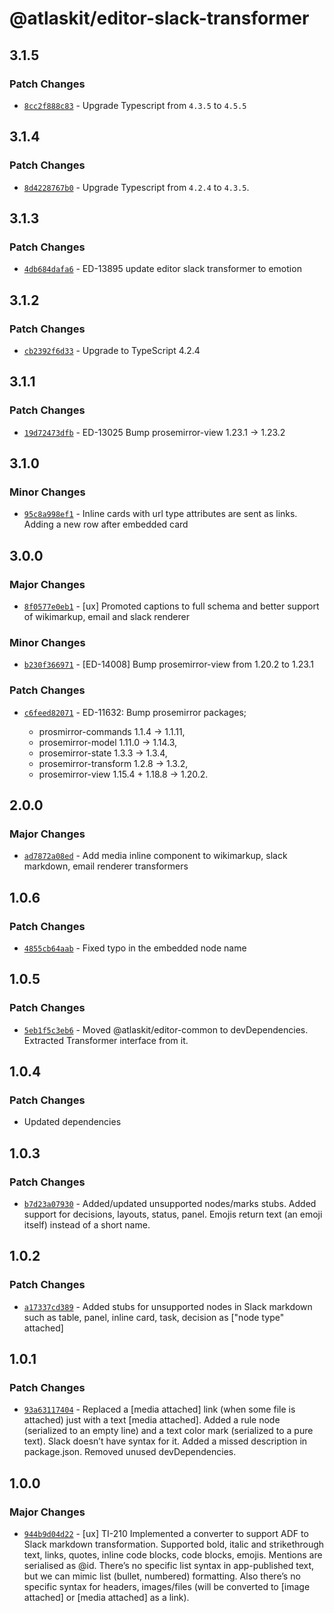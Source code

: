 # @atlaskit/editor-slack-transformer

## 3.1.5

### Patch Changes

- [`8cc2f888c83`](https://bitbucket.org/atlassian/atlassian-frontend/commits/8cc2f888c83) - Upgrade Typescript from `4.3.5` to `4.5.5`

## 3.1.4

### Patch Changes

- [`8d4228767b0`](https://bitbucket.org/atlassian/atlassian-frontend/commits/8d4228767b0) - Upgrade Typescript from `4.2.4` to `4.3.5`.

## 3.1.3

### Patch Changes

- [`4db684dafa6`](https://bitbucket.org/atlassian/atlassian-frontend/commits/4db684dafa6) - ED-13895 update editor slack transformer to emotion

## 3.1.2

### Patch Changes

- [`cb2392f6d33`](https://bitbucket.org/atlassian/atlassian-frontend/commits/cb2392f6d33) - Upgrade to TypeScript 4.2.4

## 3.1.1

### Patch Changes

- [`19d72473dfb`](https://bitbucket.org/atlassian/atlassian-frontend/commits/19d72473dfb) - ED-13025 Bump prosemirror-view 1.23.1 -> 1.23.2

## 3.1.0

### Minor Changes

- [`95c8a998ef1`](https://bitbucket.org/atlassian/atlassian-frontend/commits/95c8a998ef1) - Inline cards with url type attributes are sent as links. Adding a new row after embedded card

## 3.0.0

### Major Changes

- [`8f0577e0eb1`](https://bitbucket.org/atlassian/atlassian-frontend/commits/8f0577e0eb1) - [ux] Promoted captions to full schema and better support of wikimarkup, email and slack renderer

### Minor Changes

- [`b230f366971`](https://bitbucket.org/atlassian/atlassian-frontend/commits/b230f366971) - [ED-14008] Bump prosemirror-view from 1.20.2 to 1.23.1

### Patch Changes

- [`c6feed82071`](https://bitbucket.org/atlassian/atlassian-frontend/commits/c6feed82071) - ED-11632: Bump prosemirror packages;

  - prosmirror-commands 1.1.4 -> 1.1.11,
  - prosemirror-model 1.11.0 -> 1.14.3,
  - prosemirror-state 1.3.3 -> 1.3.4,
  - prosemirror-transform 1.2.8 -> 1.3.2,
  - prosemirror-view 1.15.4 + 1.18.8 -> 1.20.2.

## 2.0.0

### Major Changes

- [`ad7872a08ed`](https://bitbucket.org/atlassian/atlassian-frontend/commits/ad7872a08ed) - Add media inline component to wikimarkup, slack markdown, email renderer transformers

## 1.0.6

### Patch Changes

- [`4855cb64aab`](https://bitbucket.org/atlassian/atlassian-frontend/commits/4855cb64aab) - Fixed typo in the embedded node name

## 1.0.5

### Patch Changes

- [`5eb1f5c3eb6`](https://bitbucket.org/atlassian/atlassian-frontend/commits/5eb1f5c3eb6) - Moved @atlaskit/editor-common to devDependencies. Extracted Transformer interface from it.

## 1.0.4

### Patch Changes

- Updated dependencies

## 1.0.3

### Patch Changes

- [`b7d23a07930`](https://bitbucket.org/atlassian/atlassian-frontend/commits/b7d23a07930) - Added/updated unsupported nodes/marks stubs. Added support for decisions, layouts, status, panel.
  Emojis return text (an emoji itself) instead of a short name.

## 1.0.2

### Patch Changes

- [`a17337cd389`](https://bitbucket.org/atlassian/atlassian-frontend/commits/a17337cd389) - Added stubs for unsupported nodes in Slack markdown such as table, panel, inline card, task, decision as ["node type" attached]

## 1.0.1

### Patch Changes

- [`93a63117404`](https://bitbucket.org/atlassian/atlassian-frontend/commits/93a63117404) - Replaced a [media attached] link (when some file is attached) just with a text [media attached].
  Added a rule node (serialized to an empty line) and a text color mark (serialized to a pure text). Slack doesn’t have syntax for it.
  Added a missed description in package.json. Removed unused devDependencies.

## 1.0.0

### Major Changes

- [`944b9d04d22`](https://bitbucket.org/atlassian/atlassian-frontend/commits/944b9d04d22) - [ux] TI-210 Implemented a converter to support ADF to Slack markdown transformation.
  Supported bold, italic and strikethrough text, links, quotes, inline code blocks, code blocks, emojis. Mentions are serialised as @id.
  There’s no specific list syntax in app-published text, but we can mimic list (bullet, numbered) formatting. Also there’s no specific syntax for headers, images/files (will be converted to [image attached] or [media attached] as a link).
